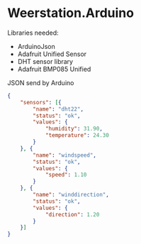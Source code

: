 # Weerstation.Arduino

Libraries needed:
* ArduinoJson
* Adafruit Unified Sensor
* DHT sensor library
* Adafruit BMP085 Unified
	
JSON send by Arduino
```json
{
	"sensors": [{
		"name": "dht22",
		"status": "ok",
		"values": {
			"humidity": 31.90,
			"temperature": 24.30
		}
	}, {
		"name": "windspeed",
		"status": "ok",
		"values": {
			"speed": 1.10
		}
	}, {
		"name": "winddirection",
		"status": "ok",
		"values": {
			"direction": 1.20
		}
	}]
}
```
